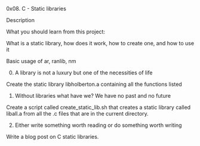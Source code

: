 0x08. C - Static libraries

Description

What you should learn from this project:



What is a static library, how does it work, how to create one, and how to use it

Basic usage of ar, ranlib, nm

0. A library is not a luxury but one of the necessities of life

Create the static library libholberton.a containing all the functions listed

1. Without libraries what have we? We have no past and no future

Create a script called create_static_lib.sh that creates a static library called liball.a from all the .c files that are in the current directory.

2. Either write something worth reading or do something worth writing

Write a blog post on C static libraries.